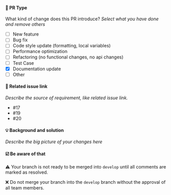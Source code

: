 #### 🤔 PR Type

What kind of change does this PR introduce?
_Select what you have done and remove others_

- [ ] New feature
- [ ] Bug fix
- [ ] Code style update (formatting, local variables)
- [ ] Performance optimization
- [ ] Refactoring (no functional changes, no api changes)
- [ ] Test Case
- [x] Documentation update
- [ ] Other

#### 🔗 Related issue link

_Describe the source of requirement, like related issue link._

- #17
- #19
- #20

#### 💡 Background and solution

_Describe the big picture of your changes here_

#### ☑️ Be aware of that

⚠️ Your branch is not ready to be merged into <code>develop</code> until all comments are marked as resolved.

❌ Do not merge your branch into the <code>develop</code> branch without the approval of all team members.
